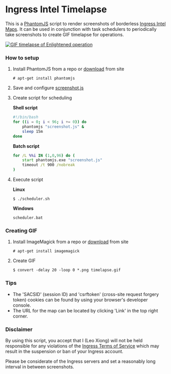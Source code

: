 # Ingress Intel Timelapse

This is a [PhantomJS](http://phantomjs.org/) script to render screenshots of borderless [Ingress Intel Maps](https://ingress.com/intel). It can be used in conjunction with task schedulers to periodically take screenshots to create GIF timelapse for operations.

[![GIF timelapse of Enlightened operation](https://lh3.googleusercontent.com/-1D190tIm4u4/VBzhk-qHKhI/AAAAAAAAUok/HorLaDjScsQ/w1280-h720/timelapse.gif)](https://plus.google.com/103659809344549208496/posts/dhD1Tt6nZL6)

### How to setup

1. Install PhantomJS from a repo or [download](http://phantomjs.org/download.html) from site

    `# apt-get install phantomjs`

2. Save and configure [screenshot.js](https://github.com/NameLess-exe/ingress-intel-timelapse/blob/master/screenshot.js)

3. Create script for scheduling

    **Shell script**

    ```bash
    #!/bin/bash
    for ((i = 0; i < 96; i += 0)) do
    	phantomjs "screenshot.js" &
    	sleep 15m
    done
    ```

    **Batch script**

    ```bat
    for /L %%i IN (1,0,96) do (
    	start phantomjs.exe "screenshot.js"
    	timeout /t 900 /nobreak
    )
    ```

4. Execute script

    **Linux**
    
    `$ ./scheduler.sh`

    **Windows**
    
    `scheduler.bat`

### Creating GIF

1. Install ImageMagick from a repo or [download](http://www.imagemagick.org/script/binary-releases.php) from site

	`# apt-get install imagemagick`

2. Create GIF

	`$ convert -delay 20 -loop 0 *.png timelapse.gif`


### Tips

- The 'SACSID' (session ID) and 'csrftoken' (cross-site request forgery token) cookies can be found by using your browser's developer console.
- The URL for the map can be located by clicking 'Link' in the top right corner.

### Disclaimer

By using this script, you accept that I (Leo Xiong) will not be held responsible for any violations of the [Ingress Terms of Service](https://www.ingress.com/terms) which may result in the suspension or ban of your Ingress account.

Please be considerate of the Ingress servers and set a reasonably long interval in between screenshots.
